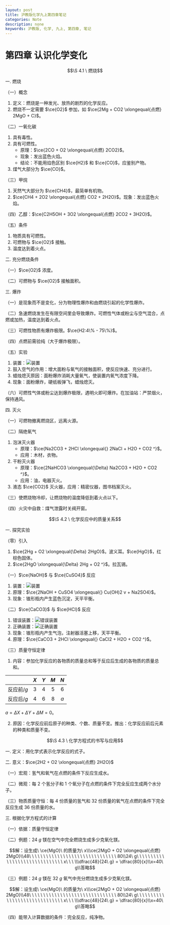 ```yaml
---
layout: post
title: 沪教版化学九上第四章笔记
categories: Note
description: none
keywords: 沪教版, 化学, 九上, 第四章, 笔记
---
```


# 第四章 认识化学变化

$$\S 4.1 \ 燃烧$$

一. 燃烧

（一）概念

1. 定义：燃烧是一种发光、放热的剧烈的化学反应。
2. 燃烧不一定需要 $\ce{O2}$ 参加，如 $\ce{2Mg + CO2 \xlongequal{点燃} 2MgO + C}$。

（二）一氧化碳

1. 具有毒性。
2. 具有可燃性。
    - 原理：$\ce{2CO + O2 \xlongequal{点燃} 2CO2}$。
    - 现象：发出蓝色火焰。
    - 结论：不能用焰色区别 $\ce{H2}$ 和 $\ce{CO}$，应鉴别产物。
3. 煤气大部分为 $\ce{CO}$。

（三）甲烷

1. 天然气大部分为 $\ce{CH4}$，最简单有机物。
2. $\ce{CH4 + 2O2 \xlongequal{点燃} CO2 + 2H2O}$。现象：发出蓝色火焰。

（四）乙醇：$\ce{C2H5OH + 3O2 \xlongequal{点燃} 2CO2 + 3H2O}$。

（五）条件

1. 物质具有可燃性。
2. 可燃物与 $\ce{O2}$ 接触。
3. 温度达到着火点。

二. 充分燃烧条件

（一）$\ce{O2}$ 浓度。

（二）可燃物与 $\ce{O2}$ 接触面积。

三. 爆炸

（一）是现象而不是变化，分为物理性爆炸和由燃烧引起的化学性爆炸。

（二）急速燃烧发生在有限空间里会导致爆炸。可燃性气体或粉尘与空气混合，点燃或加热，温度达到着火点。

（三）可燃性物质有爆炸极限。$\ce{H2:4\% - 75\%}$。

（四）点燃前需验纯（大于爆炸极限）。

（五）实验

1. 装置：![装置](https://z1.ax1x.com/2023/11/21/piaDDRx.png)
2. 鼓入空气的作用：增大面粉与氧气的接触面积，使反应快速、充分进行。
3. 蜡烛熄灭原因：面粉爆炸消耗大量氧气，使装置内氧气浓度下降。
4. 现象：面粉爆炸，硬纸板弹飞，蜡烛熄灭。

（六）可燃性气体或粉尘达到爆炸极限，遇明火即可爆炸。在加油站：严禁烟火，保持通风。

四. 灭火

（一）可燃物撤离燃烧区，远离火源。

（二）隔绝氧气

1. 泡沫灭火器
    - 原理：$\ce{Na2CO3 + 2HCl \xlongequal{} 2NaCl + H2O + CO2 ^}$。
    - 应用：木材，衣物。
2. 干粉灭火器
    - 原理：$\ce{2NaHCO3 \xlongequal{\Delta} Na2CO3 + H2O + CO2 ^}$。
    - 应用：油，电器灭火。
3. 液态 $\ce{CO2}$ 灭火器，应用：精密仪器，图书档案灭火。

（三）使燃烧物冷却，让燃烧物的温度降低到着火点以下。

（四）火灾中自救：煤气泄露时关阀开窗。

$$\S 4.2 \ 化学反应中的质量关系$$

一. 探究实验

（零）引入

1. $\ce{2Hg + O2 \xlongequal{\Delta} 2HgO}$。波义耳。$\ce{HgO}$，红棕色固体。
2. $\ce{2HgO \xlongequal{\Delta} 2Hg + O2 ^}$。拉瓦锡。

（一）$\ce{NaOH}$ 与 $\ce{CuSO4}$ 反应

1. 装置：![装置](https://z1.ax1x.com/2023/11/21/piarwnS.png)
2. 原理：$\ce{2NaOH + CuSO4 \xlongequal{} Cu(OH)2 v + Na2SO4}$。
3. 现象：锥形瓶内产生蓝色沉淀，天平平衡。

（二）$\ce{CaCO3}$ 与 $\ce{HCl}$ 反应

1. 错误装置：![错误装置](https://z1.ax1x.com/2023/11/21/piayoS1.png)
2. 正确装置：![正确装置](https://z1.ax1x.com/2023/11/21/piayTQx.png)
3. 现象：锥形瓶内产生气泡，注射器活塞上移，天平平衡。
4. 原理：$\ce{CaCO3 + 2HCl \xlongequal{} CaCl2 + H2O + CO2 ^}$。

（三）质量守恒定律

1. 内容：参加化学反应的各物质的质量总和等于反应后生成的各物质的质量总和。

|   | $X$ | $Y$ | $M$ | $N$ |
|:-:|:---:|:---:|:---:|:---:|
| 反应前/$g$ | $3$ | $4$ | $5$ | $6$ |
| 反应后/$g$ | $4$ | $6$ | $8$ | $a$ |
$a = \Delta X + \Delta Y + \Delta M = 0$。

2. 原因：化学反应前后原子的种类、个数、质量不变。推出：化学反应前后元素的种类和质量不变。

$$\S 4.3 \ 化学方程式的书写与应用$$

一. 定义：用化学式表示化学反应的式子。

二. 意义：$\ce{2H2 + O2 \xlongequal{点燃} 2H2O}$

（一）宏观：氢气和氧气在点燃的条件下反应生成水。

（二）微观：每 $2$ 个氢分子和 $1$ 个氧分子在点燃的条件下完全反应生成两个水分子。

（三）物质质量守恒：每 $4$ 份质量的氢气和 $32$ 份质量的氧气在点燃的条件下完全反应生成 $36$ 份质量的水。

三. 根据化学方程式的计算

（一）依据：质量守恒定律

（二）例题：$24\ g$ 镁在空气中完全燃烧生成多少克氧化镁。

$$解：设生成\ \ce{MgO}\ 的质量为\ x\\\ce{2MgO + O2 \xlongequal{点燃} 2MgO}\\48\ \ \ \ \ \ \ \ \ \ \ \ \ \ \ \ \ \ \ \ \ \ \ \ \ \ \ \ \ \ \ 80\\24\ g\ \ \ \ \ \ \ \ \ \ \ \ \ \ \ \ \ \ \ \ \ \ \ \ \ \ \ \ \ \ x\ \ \ \\\dfrac{48}{24\ g} = \dfrac{80}{x}\\x=40\ g\\答略$$

（三）例题：$24\ g$ 镁在 $32\ g$ 氧气中充分燃烧生成多少克氧化镁。

$$解：设生成\ \ce{MgO}\ 的质量为\ x\\\ce{2MgO + O2 \xlongequal{点燃} 2MgO}\\48\ \ \ \ \ \ \ \ \ \ \ \ \ \ \ \ \ \ \ \ \ \ \ \ \ \ \ \ \ \ \ 80\\24\ g\ \ \ \ \ \ \ \ \ \ \ \ \ \ \ \ \ \ \ \ \ \ \ \ \ \ \ \ \ \ x\ \ \ \\\dfrac{48}{24\ g} = \dfrac{80}{x}\\x=40\ g\\答略$$

（四）能带入计算数据的条件：完全反应，纯净物。
